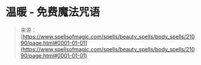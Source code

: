 <!--yml

category: 未分类

date: 2024-06-12 19:04:25

-->

# 温暖 - 免费魔法咒语

> 来源：[https://www.spellsofmagic.com/spells/beauty_spells/body_spells/21090/page.html#0001-01-01](https://www.spellsofmagic.com/spells/beauty_spells/body_spells/21090/page.html#0001-01-01)
